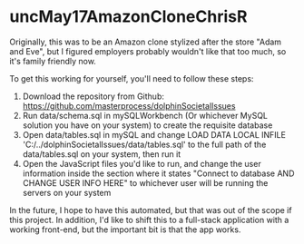 # uncMay17AmazonCloneChrisR
Originally, this was to be an Amazon clone stylized after the store "Adam and Eve", but I figured employers probably wouldn't like that too much, so it's family friendly now.

To get this working for yourself, you'll need to follow these steps:

1) Download the repository from Github: https://github.com/masterprocess/dolphinSocietalIssues
2) Run data/schema.sql in mySQLWorkbench (Or whichever MySQL solution you have on your system) to create the requisite database
3) Open data/tables.sql in mySQL and change LOAD DATA LOCAL INFILE 'C:/../dolphinSocietalIssues/data/tables.sql' to the full path of the data/tables.sql on your system, then run it
4) Open the JavaScript files you'd like to run, and change the user information inside the section where it states "Connect to database AND CHANGE USER INFO HERE" to whichever user will be running the servers on your system

In the future, I hope to have this automated, but that was out of the scope if this project. In addition, I'd like to shift this to a full-stack application with a working front-end, but the important bit is that the app works.
